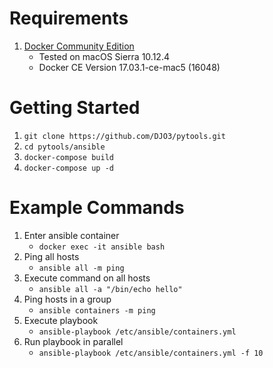 # Requirements
1. [Docker Community Edition](https://www.docker.com/community-edition)
    * Tested on macOS Sierra 10.12.4
    * Docker CE Version 17.03.1-ce-mac5 (16048)

# Getting Started
1. `git clone https://github.com/DJO3/pytools.git`
2. `cd pytools/ansible`
3. `docker-compose build`
4. `docker-compose up -d`

# Example Commands
1. Enter ansible container
    * `docker exec -it ansible bash`
2. Ping all hosts
    * `ansible all -m ping`
3. Execute command on all hosts
    * `ansible all -a "/bin/echo hello"`
4. Ping hosts in a group
    * `ansible containers -m ping`
5. Execute playbook
    * `ansible-playbook /etc/ansible/containers.yml`
6. Run playbook in parallel 
    * `ansible-playbook /etc/ansible/containers.yml -f 10`
